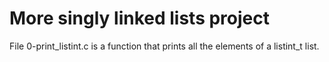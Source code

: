 # More singly linked lists project
File 0-print_listint.c is a function that prints all the elements of a listint_t list.  